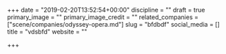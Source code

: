 +++
date = "2019-02-20T13:52:54+00:00"
discipline = ""
draft = true
primary_image = ""
primary_image_credit = ""
related_companies = ["scene/companies/odyssey-opera.md"]
slug = "bfdbdf"
social_media = []
title = "vdsbfd"
website = ""

+++
